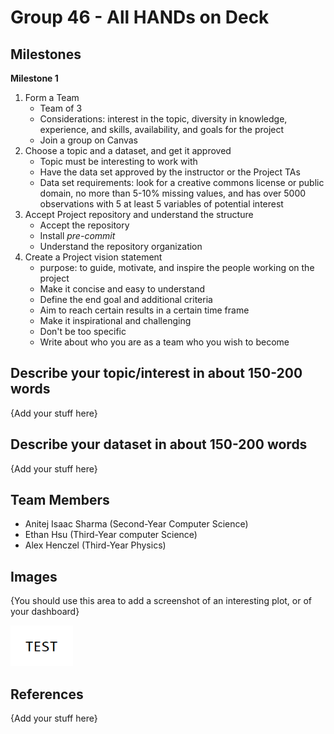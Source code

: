 # Group 46 - All HANDs on Deck

## Milestones

**Milestone 1**
1. Form a Team
	- Team of 3
	- Considerations: interest in the topic, diversity in knowledge, experience, and skills, availability, and goals for the project
	- Join a group on Canvas
2. Choose a topic and a dataset, and get it approved
	- Topic must be interesting to work with
	- Have the data set approved by the instructor or the Project TAs
	- Data set requirements: look for a creative commons license or public domain, no more than 5-10% missing values, and has over 5000 observations with 5 at least 5 variables of potential interest
3. Accept Project repository and understand the structure
	- Accept the repository
	- Install *pre-commit*
	- Understand the repository organization
4. Create a Project vision statement
	- purpose: to guide, motivate, and inspire the people working on the project
	- Make it concise and easy to understand
	- Define the end goal and additional criteria
	- Aim to reach certain results in a certain time frame
	- Make it inspirational and challenging
	- Don't be too specific
	- Write about who you are as a team who you wish to become

## Describe your topic/interest in about 150-200 words

{Add your stuff here}

## Describe your dataset in about 150-200 words

{Add your stuff here}

## Team Members

- Anitej Isaac Sharma (Second-Year Computer Science)
- Ethan Hsu (Third-Year computer Science)
- Alex Henczel (Third-Year Physics)

## Images

{You should use this area to add a screenshot of an interesting plot, or of your dashboard}

<img src ="images/test.png" width="100px">

## References

{Add your stuff here}



